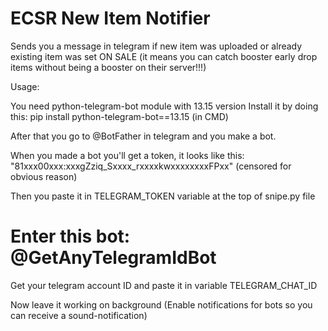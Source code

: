 # ECSR New Item Notifier
Sends you a message in telegram if new item was uploaded or already existing item was set ON SALE (it means you can catch booster early drop items without being a booster on their server!!!)


Usage:

You need python-telegram-bot module with 13.15 version
Install it by doing this: 
pip install python-telegram-bot==13.15 (in CMD)

After that you go to @BotFather in telegram and you make a bot.

When you made a bot you'll get a token, it looks like this: "81xxx00xxx:xxxgZziq_Sxxxx_rxxxxkwxxxxxxxxFPxx" (censored for obvious reason)

Then you paste it in TELEGRAM_TOKEN variable at the top of snipe.py file

# Enter this bot: @GetAnyTelegramIdBot
Get your telegram account ID and paste it in variable TELEGRAM_CHAT_ID

Now leave it working on background (Enable notifications for bots so you can receive a sound-notification)
